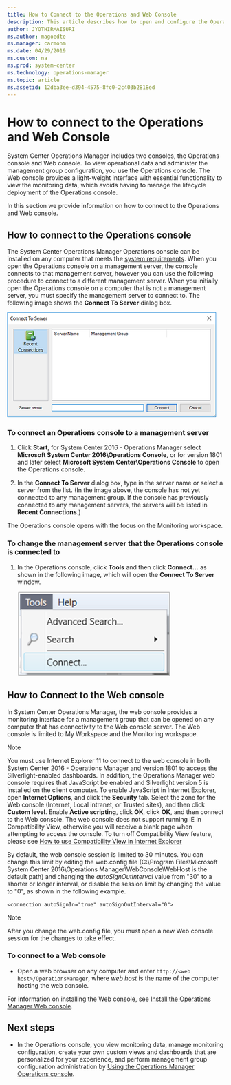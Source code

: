 ```yaml
---
title: How to Connect to the Operations and Web Console
description: This article describes how to open and configure the Operations Manager consoles to view monitoring data and perform administration in the management group.
author: JYOTHIRMAISURI
ms.author: magoedte
ms.manager: carmonm
ms.date: 04/29/2019
ms.custom: na
ms.prod: system-center
ms.technology: operations-manager
ms.topic: article
ms.assetid: 12dba3ee-d394-4575-8fc0-2c403b2818ed
---
```


# How to connect to the Operations and Web Console

System Center Operations Manager includes two consoles, the Operations console and Web console. To view operational data and administer the management group configuration, you use the Operations console.  The Web console provides a light-weight interface with essential functionality to view the monitoring data, which avoids having to manage the lifecycle deployment of the Operations console.  

In this section we provide information on how to connect to the Operations and Web console.    

## How to connect to the Operations console

The System Center Operations Manager Operations console can be installed on any computer that meets the [system requirements](plan-system-requirements.md). When you open the Operations console on a management server, the console connects to that management server, however you can use the following procedure to connect to a different management server. When you initially open the Operations console on a computer that is not a management server, you must specify the management server to connect to. The following image shows the **Connect To Server** dialog box.  

![Dialog box to connect console to server](./media/manage-consoles-how-to-connect/om2016-operations-console-connect-to-server.png)  

### To connect an Operations console to a management server  

1.  Click **Start**, for System Center 2016 - Operations Manager select **Microsoft System Center 2016\Operations Console**, or for version 1801 and later select **Microsoft System Center\Operations Console** to open the Operations console.  

2.  In the **Connect To Server** dialog box, type in the server name or select a server from the list. (In the image above, the console has not yet connected to any management group. If the console has previously connected to any management servers, the servers will be listed in **Recent Connections**.)  

The Operations console opens with the focus on the Monitoring workspace.

### To change the management server that the Operations console is connected to  

1.  In the Operations console, click **Tools** and then click **Connect...** as shown in the following image, which will open the **Connect To Server** window.  

    ![Connect option from the Tools menu](./media/manage-consoles-how-to-connect/om2016-operations-console-menu-connect.png)  

## How to Connect to the Web console

In System Center Operations Manager, the web console provides a monitoring interface for a management group that can be opened on any computer that has connectivity to the Web console server. The Web console is limited to My Workspace and the Monitoring workspace.  

> [!NOTE]  
> You must use Internet Explorer 11 to connect to the web console in both System Center 2016 - Operations Manager and version 1801 to access the Silverlight-enabled dashboards. In addition, the Operations Manager web console requires that JavaScript be enabled and Silverlight version 5 is installed on the client computer. To enable JavaScript in Internet Explorer, open **Internet Options**, and click the **Security** tab. Select the zone for the Web console (Internet, Local intranet, or Trusted sites), and then click **Custom level**. Enable **Active scripting**, click **OK**, click **OK**, and then connect to the Web console.  The web console does not support running IE in Compatibility View, otherwise you will receive a blank page when attempting to access the console. To turn off Compatibility View feature, please see [How to use Compatibility View in Internet Explorer](https://support.microsoft.com/help/2536204/how-to-use-compatibility-view-in-internet-explorer-9)

By default, the web console session is limited to 30 minutes. You can change this limit by editing the web.config file (C:\Program Files\Microsoft System Center 2016\Operations Manager\\WebConsole\WebHost is the default path) and changing the *autoSignOutInterval* value from "30" to a shorter or longer interval, or disable the session limit by changing the value to "0", as shown in the following example.  

```  
<connection autoSignIn="true" autoSignOutInterval="0">  
```  

> [!NOTE]  
> After you change the web.config file, you must open a new Web console session for the changes to take effect.  

### To connect to a Web console  

-   Open a web browser on any computer and enter `http://<web host>/OperationsManager`, where *web host* is the name of the computer hosting the web console.  

For information on installing the Web console, see [Install the Operations Manager Web console](~/scom/deploy-install-web-console.md).  

## Next steps

- In the Operations console, you view monitoring data, manage monitoring configuration, create your own custom views and dashboards that are personalized for your experience, and perform management group configuration administration by [Using the Operations Manager Operations console](welcome.md).  
